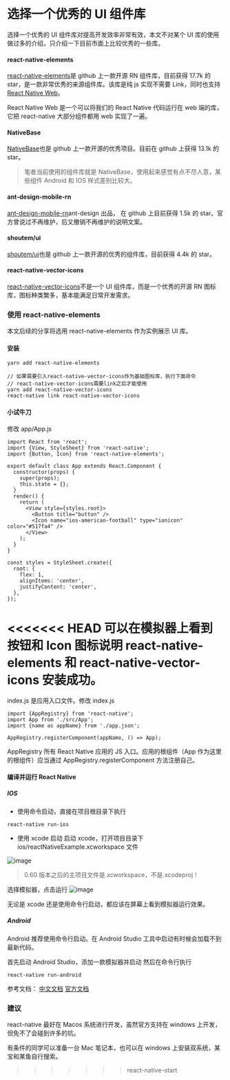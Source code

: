 # 选择一个优秀的 UI 组件库

选择一个优秀的 UI 组件库对提高开发效率非常有效，本文不对某个 UI 库的使用做过多的介绍，只介绍一下目前市面上比较优秀的一些库。

#### react-native-elements

[react-native-elements](https://github.com/react-native-elements/react-native-elements)是 github 上一款开源 RN 组件库，目前获得 17.7k 的 star，是一款非常优秀的来源组件库。该库是纯 js 实现不需要 Link，同时也支持[React Native Web](https://github.com/necolas/react-native-web)。

React Native Web 是一个可以将我们的 React Native 代码运行在 web 端的库，它把 react-native 大部分组件都用 web 实现了一遍。

#### NativeBase

[NativeBase](https://github.com/GeekyAnts/NativeBase)也是 github 上一款开源的优秀项目。目前在 github 上获得 13.1k 的 star。

> 笔者当前使用的组件库就是 NativeBase，使用起来感觉有点不尽人意，某些组件 Android 和 IOS 样式差别比较大。

#### ant-design-mobile-rn

[ant-design-mobile-rn](https://github.com/ant-design/ant-design-mobile-rn)ant-design 出品，
在 github 上目前获得 1.5k 的 star。官方曾说过不再维护，后又撤销不再维护的说明文案。

#### shoutem/ui

[shoutem/ui](https://github.com/shoutem/ui)也是 github 上一款开源的优秀的组件库，目前获得 4.4k 的 star。

#### react-native-vector-icons

[react-native-vector-icons](https://github.com/oblador/react-native-vector-icons)不是一个 UI 组件库，而是一个优秀的开源 RN 图标库，图标种类繁多，基本能满足日常开发需求。

### 使用 react-native-elements

本文后续的分享将选用 react-native-elements 作为实例展示 UI 库。

#### 安装

```
yarn add react-native-elements

// 如果需要引入react-native-vector-icons作为基础图标库，执行下面命令
// react-native-vector-icons需要link之后才能使用
yarn add react-native-vector-icons
react-native link react-native-vector-icons
```

#### 小试牛刀

修改 app/App.js

```
import React from 'react';
import {View, StyleSheet} from 'react-native';
import {Button, Icon} from 'react-native-elements';

export default class App extends React.Component {
  constructor(props) {
    super(props);
    this.state = {};
  }
  render() {
    return (
      <View style={styles.root}>
        <Button title="button" />
        <Icon name="ios-american-football" type="ionicon" color="#517fa4" />
      </View>
    );
  }
}

const styles = StyleSheet.create({
  root: {
    flex: 1,
    alignItems: 'center',
    justifyContent: 'center',
  },
});
```

<<<<<<< HEAD
可以在模拟器上看到按钮和 Icon 图标说明 react-native-elements 和 react-native-vector-icons 安装成功。
=======

index.js 是应用入口文件。修改 index.js

```
import {AppRegistry} from 'react-native';
import App from './src/App';
import {name as appName} from './app.json';

AppRegistry.registerComponent(appName, () => App);

```

AppRegistry 所有 React Native 应用的 JS 入口。应用的根组件（App 作为这里的根组件）应当通过 AppRegistry.registerComponent 方法注册自己。

#### 编译并运行 React Native

##### IOS

- 使用命令启动，直接在项目根目录下执行

```
react-native run-ios
```

- 使用 xcode 启动
  启动 xcode，打开项目目录下 ios/reactNativeExample.xcworkspace 文件

![image](http://q21ledx2j.bkt.clouddn.com/react-native-example:hello-world:1.png)

> 0.60 版本之后的主项目文件是.xcworkspace，不是.xcodeproj！

选择模拟器，点击运行
![image](http://q21ledx2j.bkt.clouddn.com/react-native-example:hello-world:2.png)

无论是 xcode 还是使用命令行启动，都应该在屏幕上看到模拟器运行效果。

##### Android

Android 推荐使用命令行启动。在 Android Studio 工具中启动有时候会加载不到最新代码。

首先启动 Android Studio，添加一款模拟器并启动
然后在命令行执行

```
react-native run-android
```

参考文档：
[中文文档](https://reactnative.cn/docs/getting-started/)
[官方文档](https://facebook.github.io/react-native/docs/getting-started)

### 建议

react-native 最好在 Macos 系统进行开发，虽然官方支持在 windows 上开发，但免不了会碰到许多的坑。

有条件的同学可以准备一台 Mac 笔记本，也可以在 windows 上安装双系统，某宝和某鱼自行搜索。

> > > > > > > react-native-start
